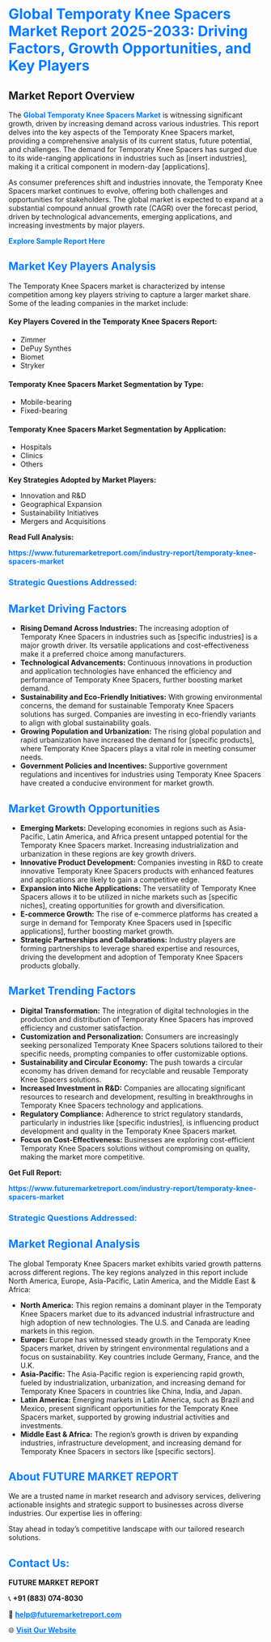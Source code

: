 <h1 style="color: #007BFF;">Global Temporaty Knee Spacers Market Report 2025-2033: Driving Factors, Growth Opportunities, and Key Players</h1>

<section id="overview">
<h2>Market Report Overview</h2>
<p>The <a href="https://www.futuremarketreport.com/industry-report/temporaty-knee-spacers-market" style="color: #007BFF; text-decoration: none;"><strong>Global Temporaty Knee Spacers Market</strong></a> is witnessing significant growth, driven by increasing demand across various industries. This report delves into the key aspects of the Temporaty Knee Spacers market, providing a comprehensive analysis of its current status, future potential, and challenges. The demand for Temporaty Knee Spacers has surged due to its wide-ranging applications in industries such as [insert industries], making it a critical component in modern-day [applications].</p>
<p>As consumer preferences shift and industries innovate, the Temporaty Knee Spacers market continues to evolve, offering both challenges and opportunities for stakeholders. The global market is expected to expand at a substantial compound annual growth rate (CAGR) over the forecast period, driven by technological advancements, emerging applications, and increasing investments by major players.</p>
</section>

<section id="overview">
<p><a href="https://www.futuremarketreport.com/request-sample/reportId=36046" style="color: #007BFF; text-decoration: none;"><strong>Explore Sample Report Here</strong></a></p>
</section>

<section id="key-players">
<h2 style="color: #007BFF;">Market Key Players Analysis</h2>
<p>The Temporaty Knee Spacers market is characterized by intense competition among key players striving to capture a larger market share. Some of the leading companies in the market include:</p>
<h4>Key Players Covered in the Temporaty Knee Spacers Report:</h4>
<ul><li>Zimmer</li><li>DePuy Synthes</li><li>Biomet</li><li>Stryker</li></ul>
<h4>Temporaty Knee Spacers Market Segmentation by Type:</h4>
<ul><li>Mobile-bearing</li><li>Fixed-bearing</li></ul>

<h4>Temporaty Knee Spacers Market Segmentation by Application:</h4>
<ul><li>Hospitals</li><li>Clinics</li><li>Others</li></ul>
<p><strong>Key Strategies Adopted by Market Players:</strong></p>
<ul>
<li>Innovation and R&D</li>
<li>Geographical Expansion</li>
<li>Sustainability Initiatives</li>
<li>Mergers and Acquisitions</li>
</ul>
</section>

<section>
<p><strong>Read Full Analysis: </strong></p><a href="https://www.futuremarketreport.com/industry-report/temporaty-knee-spacers-market" style="color: #007BFF; text-decoration: none;"><strong>https://www.futuremarketreport.com/industry-report/temporaty-knee-spacers-market</strong></a>
<h3 style="color: #007BFF;">Strategic Questions Addressed:</h3>
</section>

<section id="driving-factors">
<h2 style="color: #007BFF;">Market Driving Factors</h2>
<ul>
<li><strong>Rising Demand Across Industries:</strong> The increasing adoption of Temporaty Knee Spacers in industries such as [specific industries] is a major growth driver. Its versatile applications and cost-effectiveness make it a preferred choice among manufacturers.</li>
<li><strong>Technological Advancements:</strong> Continuous innovations in production and application technologies have enhanced the efficiency and performance of Temporaty Knee Spacers, further boosting market demand.</li>
<li><strong>Sustainability and Eco-Friendly Initiatives:</strong> With growing environmental concerns, the demand for sustainable Temporaty Knee Spacers solutions has surged. Companies are investing in eco-friendly variants to align with global sustainability goals.</li>
<li><strong>Growing Population and Urbanization:</strong> The rising global population and rapid urbanization have increased the demand for [specific products], where Temporaty Knee Spacers plays a vital role in meeting consumer needs.</li>
<li><strong>Government Policies and Incentives:</strong> Supportive government regulations and incentives for industries using Temporaty Knee Spacers have created a conducive environment for market growth.</li>
</ul>
</section>

<section id="growth-opportunities">
<h2 style="color: #007BFF;">Market Growth Opportunities</h2>
<ul>
<li><strong>Emerging Markets:</strong> Developing economies in regions such as Asia-Pacific, Latin America, and Africa present untapped potential for the Temporaty Knee Spacers market. Increasing industrialization and urbanization in these regions are key growth drivers.</li>
<li><strong>Innovative Product Development:</strong> Companies investing in R&D to create innovative Temporaty Knee Spacers products with enhanced features and applications are likely to gain a competitive edge.</li>
<li><strong>Expansion into Niche Applications:</strong> The versatility of Temporaty Knee Spacers allows it to be utilized in niche markets such as [specific niches], creating opportunities for growth and diversification.</li>
<li><strong>E-commerce Growth:</strong> The rise of e-commerce platforms has created a surge in demand for Temporaty Knee Spacers used in [specific applications], further boosting market growth.</li>
<li><strong>Strategic Partnerships and Collaborations:</strong> Industry players are forming partnerships to leverage shared expertise and resources, driving the development and adoption of Temporaty Knee Spacers products globally.</li>
</ul>
</section>

<section id="trending-factors">
<h2 style="color: #007BFF;">Market Trending Factors</h2>
<ul>
<li><strong>Digital Transformation:</strong> The integration of digital technologies in the production and distribution of Temporaty Knee Spacers has improved efficiency and customer satisfaction.</li>
<li><strong>Customization and Personalization:</strong> Consumers are increasingly seeking personalized Temporaty Knee Spacers solutions tailored to their specific needs, prompting companies to offer customizable options.</li>
<li><strong>Sustainability and Circular Economy:</strong> The push towards a circular economy has driven demand for recyclable and reusable Temporaty Knee Spacers solutions.</li>
<li><strong>Increased Investment in R&D:</strong> Companies are allocating significant resources to research and development, resulting in breakthroughs in Temporaty Knee Spacers technology and applications.</li>
<li><strong>Regulatory Compliance:</strong> Adherence to strict regulatory standards, particularly in industries like [specific industries], is influencing product development and quality in the Temporaty Knee Spacers market.</li>
<li><strong>Focus on Cost-Effectiveness:</strong> Businesses are exploring cost-efficient Temporaty Knee Spacers solutions without compromising on quality, making the market more competitive.</li>
</ul>
</section>

<section>
<p><strong>Get Full Report: </strong></p><a href="https://www.futuremarketreport.com/industry-report/temporaty-knee-spacers-market" style="color: #007BFF; text-decoration: none;"><strong>https://www.futuremarketreport.com/industry-report/temporaty-knee-spacers-market</strong></a>
<h3 style="color: #007BFF;">Strategic Questions Addressed:</h3>
</section>


<section id="regional-analysis">
<h2 style="color: #007BFF;">Market Regional Analysis</h2>
<p>The global Temporaty Knee Spacers market exhibits varied growth patterns across different regions. The key regions analyzed in this report include North America, Europe, Asia-Pacific, Latin America, and the Middle East & Africa:</p>
<ul>
<li><strong>North America:</strong> This region remains a dominant player in the Temporaty Knee Spacers market due to its advanced industrial infrastructure and high adoption of new technologies. The U.S. and Canada are leading markets in this region.</li>
<li><strong>Europe:</strong> Europe has witnessed steady growth in the Temporaty Knee Spacers market, driven by stringent environmental regulations and a focus on sustainability. Key countries include Germany, France, and the U.K.</li>
<li><strong>Asia-Pacific:</strong> The Asia-Pacific region is experiencing rapid growth, fueled by industrialization, urbanization, and increasing demand for Temporaty Knee Spacers in countries like China, India, and Japan.</li>
<li><strong>Latin America:</strong> Emerging markets in Latin America, such as Brazil and Mexico, present significant opportunities for the Temporaty Knee Spacers market, supported by growing industrial activities and investments.</li>
<li><strong>Middle East & Africa:</strong> The region’s growth is driven by expanding industries, infrastructure development, and increasing demand for Temporaty Knee Spacers in sectors like [specific sectors].</li>
</ul>
</section>

<footer>
<h2 style="color: #007BFF;">About FUTURE MARKET REPORT</h2>
<p>We are a trusted name in market research and advisory services, delivering actionable insights and strategic support to businesses across diverse industries. Our expertise lies in offering:</p>

<p>Stay ahead in today’s competitive landscape with our tailored research solutions.</p>

<h2 style="color: #007BFF;">Contact Us:</h2>
<p><strong>FUTURE MARKET REPORT</strong></p>
<p>📞 <strong>+91 (883) 074-8030</strong></p>
<p>📧 <strong><a href="mailto:help@futuremarketreport.com" style="color: #007BFF;">help@futuremarketreport.com</a></strong></p>
<p>🌐 <strong><a href="https://www.futuremarketreport.com/" style="color: #007BFF;">Visit Our Website</a></strong></p>
</footer>